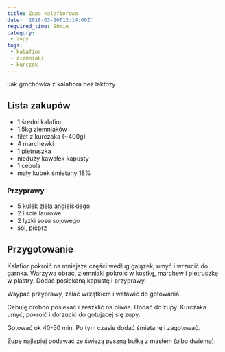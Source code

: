 ```yaml
---
title: Zupa kalafiorowa
date: '2018-03-10T12:14:00Z'
required_time: 90min
category:
 - zupy
tags:
 - kalafior
 - ziemniaki
 - kurczak
---
```


Jak grochówka z kalafiora bez laktozy

<!---- splitter ---->

## Lista zakupów

- 1 średni kalafior
- 1.5kg ziemniaków
- filet z kurczaka (~400g)
- 4 marchewki
- 1 pietruszka
- nieduży kawałek kapusty
- 1 cebula
- mały kubek śmietany 18%

### Przyprawy

- 5 kulek ziela angielskiego
- 2 liście laurowe
- 2 łyżki sosu sojowego
- sól, pieprz

<!---- splitter ---->

## Przygotowanie

Kalafior pokroić na mniejsze części według gałązek, umyć i wrzucić do garnka.
Warzywa obrać, ziemniaki pokroić w kostkę, marchew i pietruszkę w plastry.
Dodać posiekaną kapustę i przyprawy.

Wsypać przyprawy, zalać wrzątkiem i wstawić do gotowania.

Cebulę drobno posiekać i zeszklić na oliwie. Dodać do zupy.
Kurczaka umyć, pokroić i dorzucić do gotującej się zupy.

Gotować ok 40-50 min. Po tym czasie dodać śmietanę i zagotować.

Zupę najlepiej podawać ze świeżą pyszną bułką z masłem (albo dwiema).

